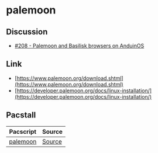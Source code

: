 

# palemoon




## Discussion

* [#208 - Palemoon and Basilisk browsers on AnduinOS](https://github.com/Anduin2017/AnduinOS/discussions/208)




## Link

* [https://www.palemoon.org/download.shtml](https://www.palemoon.org/download.shtml)
* [https://developer.palemoon.org/docs/linux-installation/](https://developer.palemoon.org/docs/linux-installation/)




## Pacstall

| Pacscript | Source |
| --------- | ------ |
| [palemoon](https://github.com/samwhelp/anduinos-pacstall/blob/main/packages/palemoon/palemoon.pacscript) | [Source](https://www.palemoon.org/download.shtml) |
